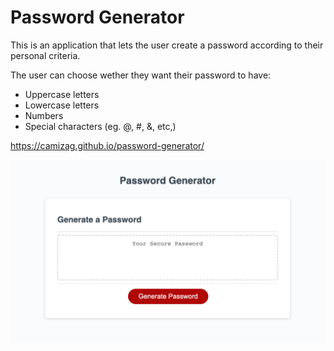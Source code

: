# Password Generator 
This is an application that lets the user create a password according to their personal criteria. 

The user can choose wether they want their password to have:
+ Uppercase letters
+ Lowercase letters
+ Numbers
+ Special characters (eg. @, #, &, etc,)

https://camizag.github.io/password-generator/

![Generator homescreen](./assets/Password-Generator.png)
